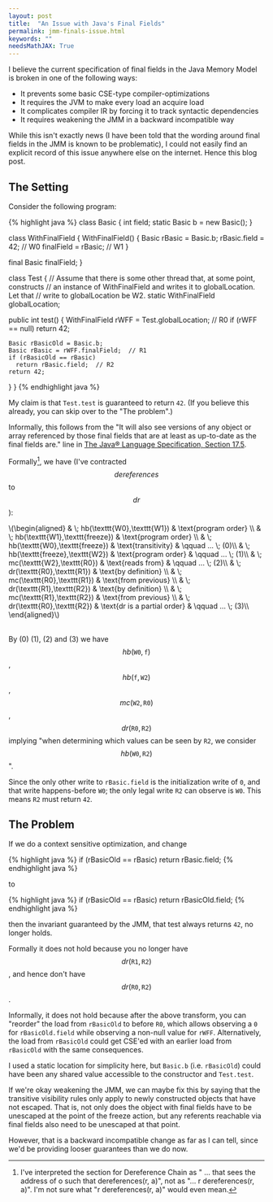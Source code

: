 ```yaml
---
layout: post
title:  "An Issue with Java's Final Fields"
permalink: jmm-finals-issue.html
keywords: ""
needsMathJAX: True
---
```


I believe the current specification of final fields in the Java Memory
Model is broken in one of the following ways:

 - It prevents some basic CSE-type compiler-optimizations
 - It requires the JVM to make every load an acquire load
 - It complicates compiler IR by forcing it to track syntactic
   dependencies
 - It requires weakening the JMM in a backward incompatible way

While this isn't exactly news (I have been told that the wording
around final fields in the JMM is known to be problematic), I could
not easily find an explicit record of this issue anywhere else on the
internet.  Hence this blog post.

## The Setting

Consider the following program:

{% highlight java %}
class Basic {
  int field;
  static Basic b = new Basic();
}

class WithFinalField {
  WithFinalField() {
    Basic rBasic = Basic.b;
    rBasic.field = 42;   // W0
    finalField = rBasic; // W1
  }

  final Basic finalField;
}

class Test {
  // Assume that there is some other thread that, at some point, constructs
  // an instance of WithFinalField and writes it to globalLocation.  Let that
  // write to globalLocation be W2.
  static WithFinalField globalLocation;

  public int test() {
    WithFinalField rWFF = Test.globalLocation;  // R0
    if (rWFF == null)
      return 42;

    Basic rBasicOld = Basic.b;
    Basic rBasic = rWFF.finalField;  // R1
    if (rBasicOld == rBasic)
      return rBasic.field;  // R2
    return 42;
  }
}
{% endhighlight java %}

My claim is that `Test.test` is guaranteed to return `42`.  (If you
believe this already, you can skip over to the "The problem".)

Informally, this follows from the "It will also see versions of any
object or array referenced by those final fields that are at least as
up-to-date as the final fields are." line in [The Java® Language
Specification, Section
17.5](https://docs.oracle.com/javase/specs/jls/se7/html/jls-17.html#jls-17.5).

Formally[^glitch], we have (I've contracted $$dereferences$$ to
$$dr$$):

[^glitch]: I've interpreted the section for Dereference Chain as "
    ... that sees the address of o such that dereferences(r, a)", not
    as "... r dereferences(r, a)".  I'm not sure what "r
    dereferences(r, a)" would even mean.

<div>
\(\begin{aligned}
            &amp; \; hb(\texttt{W0},\texttt{W1}) &amp; \text{program order} \\
            &amp; \; hb(\texttt{W1},\texttt{freeze}) &amp; \text{program order} \\
            &amp; \; hb(\texttt{W0},\texttt{freeze}) &amp; \text{transitivity} &amp; \qquad ... \; (0)\\
            &amp; \; hb(\texttt{freeze},\texttt{W2}) &amp; \text{program order} &amp; \qquad ... \; (1)\\
            &amp; \; mc(\texttt{W2},\texttt{R0}) &amp; \text{reads from} &amp; \qquad ... \; (2)\\
            &amp; \; dr(\texttt{R0},\texttt{R1}) &amp; \text{by definition} \\
            &amp; \; mc(\texttt{R0},\texttt{R1}) &amp; \text{from previous} \\
            &amp; \; dr(\texttt{R1},\texttt{R2}) &amp; \text{by definition} \\
            &amp; \; mc(\texttt{R1},\texttt{R2}) &amp; \text{from previous} \\
            &amp; \; dr(\texttt{R0},\texttt{R2}) &amp; \text{dr is a partial order} &amp; \qquad ... \; (3)\\
\end{aligned}\)
</div>
<div>&nbsp;</div>

By (0) (1), (2) and (3) we have $$hb(\texttt{W0}, \texttt{f})$$,
$$hb(\texttt{f}, \texttt{W2})$$, $$mc(\texttt{W2}, \texttt{R0})$$,
$$dr(\texttt{R0}, \texttt{R2})$$ implying "when determining which
values can be seen by `R2`, we consider $$hb(\texttt{W0},
\texttt{R2})$$".

Since the only other write to `rBasic.field` is the initialization
write of `0`, and that write happens-before `W0`; the only legal write
`R2` can observe is `W0`.  This means `R2` must return `42`.

## The Problem

If we do a context sensitive optimization, and change

{% highlight java %}
if (rBasicOld == rBasic)
  return rBasic.field;
{% endhighlight java %}

to

{% highlight java %}
if (rBasicOld == rBasic)
  return rBasicOld.field;
{% endhighlight java %}

then the invariant guaranteed by the JMM, that test always returns
`42`, no longer holds.

Formally it does not hold because you no longer have $$dr(\texttt{R1},
\texttt{R2})$$, and hence don't have $$dr(\texttt{R0}, \texttt{R2})$$.

Informally, it does not hold because after the above transform, you
can "reorder" the load from `rBasicOld` to before `R0`, which allows
observing a `0` for `rBasicOld.field` while observing a non-null value
for `rWFF`.  Alternatively, the load from `rBasicOld` could get CSE'ed
with an earlier load from `rBasicOld` with the same consequences.

I used a static location for simplicity here, but `Basic.b`
(i.e. `rBasicOld`) could have been any shared value accessible to the
constructor and `Test.test`.

If we're okay weakening the JMM, we can maybe fix this by saying that
the transitive visibility rules only apply to newly constructed
objects that have not escaped.  That is, not only does the object with
final fields have to be unescaped at the point of the freeze action,
but any referents reachable via final fields also need to be unescaped
at that point.

However, that is a backward incompatible change as far as I can tell,
since we'd be providing looser guarantees than we do now.
